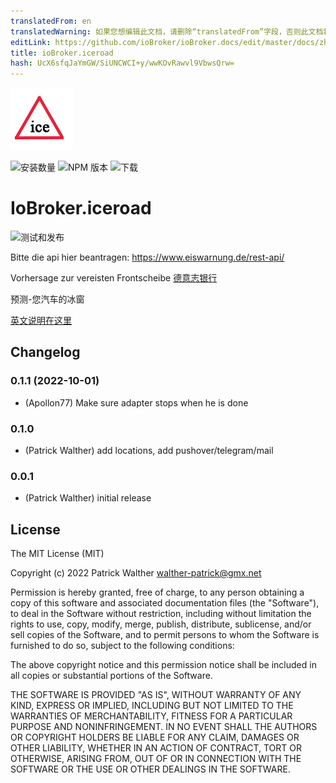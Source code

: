 ```yaml
---
translatedFrom: en
translatedWarning: 如果您想编辑此文档，请删除“translatedFrom”字段，否则此文档将再次自动翻译
editLink: https://github.com/ioBroker/ioBroker.docs/edit/master/docs/zh-cn/adapterref/iobroker.iceroad/README.md
title: ioBroker.iceroad
hash: UcX6sfqJaYmGW/SiUNCWCI+y/wwKOvRawvl9VbwsQrw=
---
```

![标识](../../../en/adapterref/iobroker.iceroad/docs/de/img/iceroad.png)

![安装数量](http://iobroker.live/badges/iceroad-stable.svg)
![NPM 版本](http://img.shields.io/npm/v/iobroker.iceroad.svg)
![下载](https://img.shields.io/npm/dm/iobroker.iceroad.svg)

# IoBroker.iceroad
![测试和发布](https://github.com/iobroker-community-adapters/iobroker.iceroad/workflows/Test%20and%20Release/badge.svg)

Bitte die api hier beantragen: https://www.eiswarnung.de/rest-api/

Vorhersage zur vereisten Frontscheibe [德意志银行](docs/de/iceroad.md)

预测-您汽车的冰窗

[英文说明在这里](docs/en/iceroad.md)

## Changelog
### 0.1.1 (2022-10-01)
* (Apollon77) Make sure adapter stops when he is done

### 0.1.0
* (Patrick Walther) add locations, add pushover/telegram/mail

### 0.0.1
* (Patrick Walther) initial release

## License
The MIT License (MIT)

Copyright (c) 2022 Patrick Walther walther-patrick@gmx.net

Permission is hereby granted, free of charge, to any person obtaining a copy
of this software and associated documentation files (the "Software"), to deal
in the Software without restriction, including without limitation the rights
to use, copy, modify, merge, publish, distribute, sublicense, and/or sell
copies of the Software, and to permit persons to whom the Software is
furnished to do so, subject to the following conditions:

The above copyright notice and this permission notice shall be included in
all copies or substantial portions of the Software.

THE SOFTWARE IS PROVIDED "AS IS", WITHOUT WARRANTY OF ANY KIND, EXPRESS OR
IMPLIED, INCLUDING BUT NOT LIMITED TO THE WARRANTIES OF MERCHANTABILITY,
FITNESS FOR A PARTICULAR PURPOSE AND NONINFRINGEMENT. IN NO EVENT SHALL THE
AUTHORS OR COPYRIGHT HOLDERS BE LIABLE FOR ANY CLAIM, DAMAGES OR OTHER
LIABILITY, WHETHER IN AN ACTION OF CONTRACT, TORT OR OTHERWISE, ARISING FROM,
OUT OF OR IN CONNECTION WITH THE SOFTWARE OR THE USE OR OTHER DEALINGS IN
THE SOFTWARE.